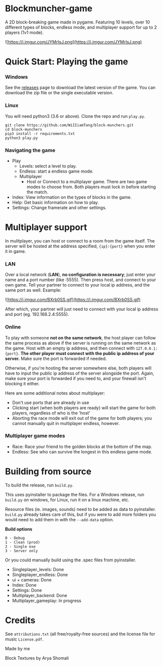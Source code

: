 # Blockmuncher-game

A 2D block-breaking game made in pygame. Featuring 10 levels, over 10 different types of blocks, endless mode, and multiplayer support for up to 2 players (1v1 mode). 

![https://i.imgur.com/JYMrIsJ.png](https://i.imgur.com/JYMrIsJ.png)


# Quick Start: Playing the game
### Windows
See the [releases]([https://github.com/WiIIiamTang/block-munchers/releases](https://github.com/WiIIiamTang/block-munchers/releases)) page to download the latest version of the game. You can download the zip file or the single executable version.

### Linux
You will need python3 (3.6 or above).
Clone the repo and run ``play.py``.
```
git clone https://github.com/WiIIiamTang/block-munchers.git
cd block-munchers
pip3 install -r requirements.txt
python3 play.py
```

### Navigating the game
- Play
   - Levels: select a level to play.
   - Endless: start a endless game mode.
   - Multiplayer
      - Host or Connect to a multiplayer game. There are two game modes to choose from. Both players must lock in before starting the match.
- Index: View information on the types of blocks in the game.
- Help: Get basic information on how to play.
- Settings: Change framerate and other settings.

# Multiplayer support

In mulitplayer, you can host or connect to a room from the game itself. The server will be hosted at the address specified, `{ip}:{port}` when you enter it in game.

### LAN
Over a local network (**LAN**), **no configuration is necessary**; just enter your name and a port number (like :5555). Then press host, and connect to your own game. Tell your partner to connect to your local ip address, and the same port as well. Example:


![https://i.imgur.com/BXrb0SS.gif](https://i.imgur.com/BXrb0SS.gif)

After which, your partner will just need to connect with your local ip address and port (eg. 192.168.2.4:5555).



### Online
To play with someone **not on the same network**, the host player can follow the same process as above if the server is running on the same network as the game. Host with an empty ip address, and then connect with ``127.0.0.1:{port}``. **The other player must connect with the public ip address of your server.** Make sure the port is forwarded if needed.

Otherwise, if you're hosting the server somewhere else, both players will have to input the public ip address of the server alongside the port. Again, make sure your port is forwarded if you need to, and your firewall isn't blocking it either.

 Here are some additional notes about multiplayer:

- Don't use ports that are already in use
- Clicking start (when both players are ready) will start the game for both players, regardless of who is the 'host'
- Aborting the race mode will exit out of the game for both players; you cannot manually quit in multiplayer endless, however.

### Multiplayer game modes
 - Race: Race your friend to the golden blocks at the bottom of the map.
 - Endless: See who can survive the longest in this endless game mode.


# Building from source

To build the release, run ``build.py``.

This uses pyinstaller to package the files. For a Windows release, run ``build.py`` on windows, for Linux, run it on a linux machine, etc.

Resource files (ie. images, sounds) need to be added as data to pyinstaller. ``build.py`` already takes care of this, but if you were to add more folders you would need to add them in with the ``--add-data`` option.

__Build options__
```
0 - Debug
1 - Clean (prod)
2 - Single exe
3 - Server only
```

Or you could manually build using the .spec files from pyinstaller.

- Singleplayer_levels: Done
- Singleplayer_endless: Done
- ui + cameras: Done
- Index: Done
- Settings: Done
- Multiplayer_backend: Done
- Multiplayer_gameplay: In progress

# Credits

See ``attributions.txt`` (all free/royalty-free sources) and the license file for music ``License.pdf``.

Made by me

Block Textures by Arya Shomali
